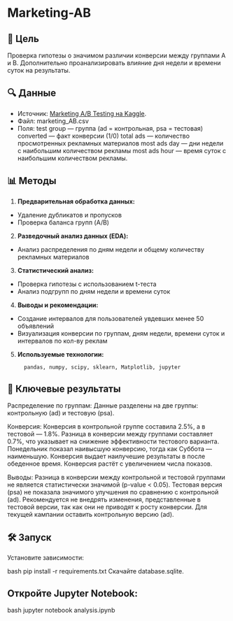 # Marketing-AB

## 📌 Цель
Проверка гипотезы о значимом различии конверсии между группами A и B. Дополнительно проанализировать влияние дня недели и времени суток на результаты.


## 🔍 Данные
- Источник: [Marketing A/B Testing на Kaggle](https://www.kaggle.com/datasets/faviovaz/marketing-ab-testing/data).
- Файл: marketing_AB.csv
- Поля:
  test group — группа (ad = контрольная, psa = тестовая)
  converted — факт конверсии (1/0)
  total ads — количество просмотренных рекламных материалов
  most ads day — дни недели с наибольшим количеством рекламы
  most ads hour — время суток с наибольшим количеством рекламы.


## 📊 Методы
1. **Предварительная обработка данных:**
  - Удаление дубликатов и пропусков
  - Проверка баланса групп (A/B)
2. **Разведочный анализ данных (EDA):**
  - Анализ распределения по дням недели и общему количеству рекламных материалов
3. **Статистический анализ:**
  - Проверка гипотезы с использованием t-теста
  - Анализ подгрупп по дням недели и времени суток
4. **Выводы и рекомендации:**
  - Создание интервалов для пользователей увдевших менее 50 объявлений 
  - Визуализация конверсии по группам, дням недели, времени суток и интервалов по кол-ву реклам
5. **Используемые технологии:**  
    ```Python
      pandas, numpy, scipy, sklearn, Matplotlib, jupyter


## 🚀 Ключевые результаты
Распределение по группам:
Данные разделены на две группы: контрольную (ad) и тестовую (psa).

Конверсия:
Конверсия в контрольной группе составила 2.5%, а в тестовой — 1.8%.
Разница в конверсии между группами составляет 0.7%, что указывает на снижение эффективности тестового варианта.
Понедельник показал наивысшую конверсию, тогда как Суббота — наименьшую.
Конверсия выдает наилучешие результаты в после обеденное время. 
Конверсия растёт с увеличением числа показов.

Выводы:
Разница в конверсии между контрольной и тестовой группами не является статистически значимой (p-value < 0.05).
Тестовая версия (psa) не показала значимого улучшения по сравнению с контрольной (ad).
Рекомендуется не внедрять изменения, представленные в тестовой версии, так как они не приводят к росту конверсии.
Для текущей кампании оставить контрольную версию (ad).


## 🛠 Запуск
Установите зависимости:

bash
pip install -r requirements.txt
Скачайте database.sqlite.

## Откройте Jupyter Notebook:

bash
jupyter notebook analysis.ipynb
